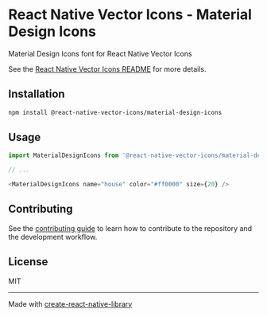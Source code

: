 # React Native Vector Icons - Material Design Icons

Material Design Icons font for React Native Vector Icons

See the [React Native Vector Icons README](../../README.md) for more details.

## Installation

```sh
npm install @react-native-vector-icons/material-design-icons
```

## Usage

```js
import MaterialDesignIcons from '@react-native-vector-icons/material-design-icons';

// ...

<MaterialDesignIcons name="house" color="#ff0000" size={20} />
```

## Contributing

See the [contributing guide](../../CONTRIBUTING.md) to learn how to contribute to the repository and the development workflow.

## License

MIT

---

Made with [create-react-native-library](https://github.com/callstack/react-native-builder-bob)
